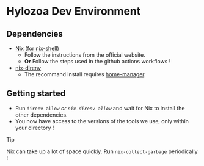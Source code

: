 # Hylozoa Dev Environment

## Dependencies 
- [Nix (for nix-shell)](https://nixos.org/download/)
  - Follow the instructions from the official website.
  - **Or** Follow the steps used in the github actions workflows !
- [nix-direnv](https://github.com/nix-community/nix-direnv)
  - The recommand install requires [home-manager](https://nix-community.github.io/home-manager/index.xhtml#ch-installation).

## Getting started
- Run `direnv allow` _or `nix-direnv allow`_ and wait for Nix to install the other dependencies.
- You now have access to the versions of the tools we use, only within your directory !

> [!TIP]
> Nix can take up a lot of space quickly. Run `nix-collect-garbage` periodically !
